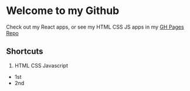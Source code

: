 # Welcome to my Github

Check out my React apps, or see my HTML CSS JS apps in my [GH Pages Repo](https://github.com/smujtaba1/smujtaba1.github.io)

## Shortcuts

1. HTML CSS Javascript
  * 1st
  * 2nd

<!--
**smujtaba1/smujtaba1** is a ✨ _special_ ✨ repository because its `README.md` (this file) appears on your GitHub profile.

Here are some ideas to get you started:

- 🔭 I’m currently working on ...
- 🌱 I’m currently learning ...
- 👯 I’m looking to collaborate on ...
- 🤔 I’m looking for help with ...
- 💬 Ask me about ...
- 📫 How to reach me: ...
- 😄 Pronouns: ...
- ⚡ Fun fact: ...
-->
